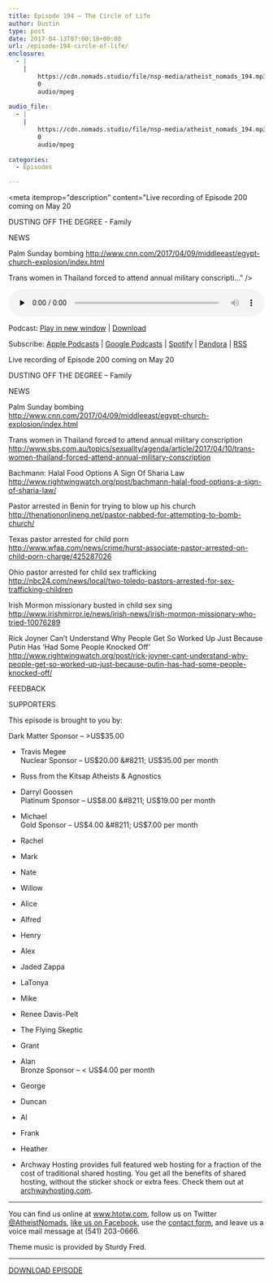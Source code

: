 ```yaml
---
title: Episode 194 – The Circle of Life
author: Dustin
type: post
date: 2017-04-13T07:00:18+00:00
url: /episode-194-circle-of-life/
enclosure:
  - |
    |
        https://cdn.nomads.studio/file/nsp-media/atheist_nomads_194.mp3
        0
        audio/mpeg
        
audio_file:
  - |
    |
        https://cdn.nomads.studio/file/nsp-media/atheist_nomads_194.mp3
        0
        audio/mpeg
        
categories:
  - Episodes

---
```

<div itemscope itemtype="http://schema.org/AudioObject">
  <meta itemprop="name" content="Episode 194 &#8211; The Circle of Life" />
  
  <meta itemprop="uploadDate" content="2017-04-13T01:00:18-06:00" />
  
  <meta itemprop="encodingFormat" content="audio/mpeg" />
  
  <meta itemprop="description" content="Live recording of Episode 200 coming on May 20

DUSTING OFF THE DEGREE - Family

NEWS

Palm Sunday bombing
http://www.cnn.com/2017/04/09/middleeast/egypt-church-explosion/index.html

Trans women in Thailand forced to attend annual military conscripti..." />
  
  <meta itemprop="contentUrl" content="https://dts.podtrac.com/redirect.mp3/cdn.nomads.studio/file/nsp-media/atheist_nomads_194.mp3" />
  </p> 
  
  <div class="powerpress_player" id="powerpress_player_8457">
    <audio class="wp-audio-shortcode" id="audio-1524-201" preload="none" style="width: 100%;" controls="controls"><source type="audio/mpeg" src="https://dts.podtrac.com/redirect.mp3/cdn.nomads.studio/file/nsp-media/atheist_nomads_194.mp3?_=201" /><a href="https://dts.podtrac.com/redirect.mp3/cdn.nomads.studio/file/nsp-media/atheist_nomads_194.mp3">https://dts.podtrac.com/redirect.mp3/cdn.nomads.studio/file/nsp-media/atheist_nomads_194.mp3</a></audio>
  </div>
</div>

<p class="powerpress_links powerpress_links_mp3">
  Podcast: <a href="https://dts.podtrac.com/redirect.mp3/cdn.nomads.studio/file/nsp-media/atheist_nomads_194.mp3" class="powerpress_link_pinw" target="_blank" title="Play in new window" onclick="return powerpress_pinw('https://htotw.com/?powerpress_pinw=1524-podcast');" rel="nofollow">Play in new window</a> | <a href="https://dts.podtrac.com/redirect.mp3/cdn.nomads.studio/file/nsp-media/atheist_nomads_194.mp3" class="powerpress_link_d" title="Download" rel="nofollow" download="atheist_nomads_194.mp3">Download</a>
</p>

<p class="powerpress_links powerpress_subscribe_links">
  Subscribe: <a href="https://podcasts.apple.com/us/podcast/humanists-take-on-the-world/id530050098?mt=2&ls=1" class="powerpress_link_subscribe powerpress_link_subscribe_itunes" target="_blank" title="Subscribe on Apple Podcasts" rel="nofollow">Apple Podcasts</a> | <a href="https://www.google.com/podcasts?feed=aHR0cDovL2F0aGVpc3Rub21hZHMubGlic3luLmNvbS9yc3M%3D" class="powerpress_link_subscribe powerpress_link_subscribe_googleplay" target="_blank" title="Subscribe on Google Podcasts" rel="nofollow">Google Podcasts</a> | <a href="https://open.spotify.com/show/3LzK2xZGike6Tc1GEMtMbr?si=LieN9SNuTpq96smuaUsH8A" class="powerpress_link_subscribe powerpress_link_subscribe_spotify" target="_blank" title="Subscribe on Spotify" rel="nofollow">Spotify</a> | <a href="https://www.pandora.com/podcast/atheist-nomads/PC:10122?corr=62071012&part=ug" class="powerpress_link_subscribe powerpress_link_subscribe_pandora" target="_blank" title="Subscribe on Pandora" rel="nofollow">Pandora</a> | <a href="https://htotw.com/feed/podcast/" class="powerpress_link_subscribe powerpress_link_subscribe_rss" target="_blank" title="Subscribe via RSS" rel="nofollow">RSS</a>
</p>

<CENTER>
</CENTER>Live recording of Episode 200 coming on May 20

DUSTING OFF THE DEGREE &#8211; Family

NEWS

Palm Sunday bombing  
<a href="http://www.cnn.com/2017/04/09/middleeast/egypt-church-explosion/index.html" target="_blank" rel="noopener">http://www.cnn.com/2017/04/09/middleeast/egypt-church-explosion/index.html</a>

Trans women in Thailand forced to attend annual military conscription  
<a href="http://www.sbs.com.au/topics/sexuality/agenda/article/2017/04/10/trans-women-thailand-forced-attend-annual-military-conscription" target="_blank" rel="noopener">http://www.sbs.com.au/topics/sexuality/agenda/article/2017/04/10/trans-women-thailand-forced-attend-annual-military-conscription</a>

Bachmann: Halal Food Options A Sign Of Sharia Law  
<a href="http://www.rightwingwatch.org/post/bachmann-halal-food-options-a-sign-of-sharia-law/" target="_blank" rel="noopener">http://www.rightwingwatch.org/post/bachmann-halal-food-options-a-sign-of-sharia-law/</a>

Pastor arrested in Benin for trying to blow up his church  
<a href="http://thenationonlineng.net/pastor-nabbed-for-attempting-to-bomb-church/" target="_blank" rel="noopener">http://thenationonlineng.net/pastor-nabbed-for-attempting-to-bomb-church/</a>

Texas pastor arrested for child porn  
<a href="http://www.wfaa.com/news/crime/hurst-associate-pastor-arrested-on-child-porn-charge/425287026" target="_blank" rel="noopener">http://www.wfaa.com/news/crime/hurst-associate-pastor-arrested-on-child-porn-charge/425287026</a>

Ohio pastor arrested for child sex trafficking  
<a href="http://nbc24.com/news/local/two-toledo-pastors-arrested-for-sex-trafficking-children" target="_blank" rel="noopener">http://nbc24.com/news/local/two-toledo-pastors-arrested-for-sex-trafficking-children</a>

Irish Mormon missionary busted in child sex sing  
<a href="http://www.irishmirror.ie/news/irish-news/irish-mormon-missionary-who-tried-10076289" target="_blank" rel="noopener">http://www.irishmirror.ie/news/irish-news/irish-mormon-missionary-who-tried-10076289</a>

Rick Joyner Can’t Understand Why People Get So Worked Up Just Because Putin Has ‘Had Some People Knocked Off’  
<a href="http://www.rightwingwatch.org/post/rick-joyner-cant-understand-why-people-get-so-worked-up-just-because-putin-has-had-some-people-knocked-off/" target="_blank" rel="noopener">http://www.rightwingwatch.org/post/rick-joyner-cant-understand-why-people-get-so-worked-up-just-because-putin-has-had-some-people-knocked-off/</a>

FEEDBACK

SUPPORTERS

This episode is brought to you by:

Dark Matter Sponsor &#8211; >US$35.00  
* Travis Megee  
Nuclear Sponsor &#8211; US$20.00 &#8211; US$35.00 per month  
* Russ from the Kitsap Atheists & Agnostics  
* Darryl Goossen  
Platinum Sponsor &#8211; US$8.00 &#8211; US$19.00 per month  
* Michael  
Gold Sponsor &#8211; US$4.00 &#8211; US$7.00 per month  
* Rachel  
* Mark  
* Nate  
* Willow  
* Alice  
* Alfred  
* Henry  
* Alex  
* Jaded Zappa  
* LaTonya  
* Mike  
* Renee Davis-Pelt  
* The Flying Skeptic  
* Grant  
* Alan  
Bronze Sponsor &#8211; < US$4.00 per month  
* George  
* Duncan  
* Al  
* Frank  
* Heather

* Archway Hosting provides full featured web hosting for a fraction of the cost of traditional shared hosting. You get all the benefits of shared hosting, without the sticker shock or extra fees. Check them out at <a href="http://archwayhosting.com/" target="_blank" rel="noopener">archwayhosting.com</a>.

<hr width="500" />

You can find us online at <a href="https://www.htotw.com/" target="_blank" rel="noopener">www.htotw.com</a>, follow us on Twitter <a href="https://htotw.com/twitter" target="_blank" rel="noopener">@AtheistNomads</a>, <a href="https://htotw.com/facebook" target="_blank" rel="noopener">like us on Facebook</a>, use the [contact form](https://htotw.com/contact), and leave us a voice mail message at (541) 203-0666.

Theme music is provided by Sturdy Fred.

<hr width="”500”" />

[DOWNLOAD EPISODE][1]

 [1]: https://dts.podtrac.com/redirect.mp3/cdn.nomads.studio/file/nsp-media/atheist_nomads_194.mp3